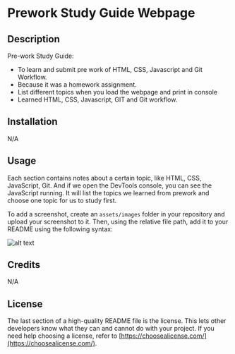  # Prework Study Guide Webpage

## Description

Pre-work Study Guide:


- To learn and submit pre work of HTML, CSS, Javascript and Git Workflow.
- Because it was a homework assignment.
- List different topics when you load the webpage and print in console
- Learned HTML, CSS, Javascript, GIT and Git workflow.



## Installation

N/A

## Usage

 Each section contains notes about a certain topic, like HTML, CSS, JavaScript, Git. And if we open the DevTools console, you can see the JavaScript running. It will list the topics we learned from prework and choose one topic for us to study first.

To add a screenshot, create an `assets/images` folder in your repository and upload your screenshot to it. Then, using the relative file path, add it to your README using the following syntax:

![alt text](assets/images/screenshot.png)

## Credits

N/A

## License

The last section of a high-quality README file is the license. This lets other developers know what they can and cannot do with your project. If you need help choosing a license, refer to [https://choosealicense.com/](https://choosealicense.com/).



